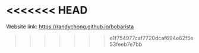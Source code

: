 <<<<<<< HEAD
=======
Website link: https://randychong.github.io/bobarista
>>>>>>> e1f754977caf7720dcaf694e62f5e53feeb7e7bb

